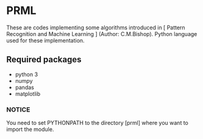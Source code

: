 # PRML
These are codes implementing some algorithms introduced in [ Pattern Recognition and Machine Learning ] (Author: C.M.Bishop). Python language used for these implementation.
## Required packages
- python 3
- numpy
- pandas
- matplotlib
### NOTICE
You need to set PYTHONPATH to the directory [prml] where you want to import the module.
